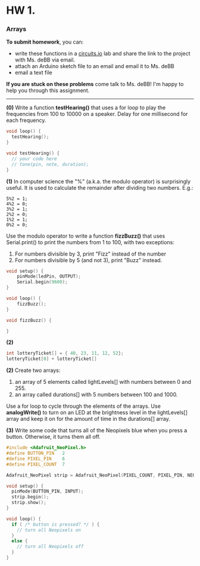 # HW 1. 
### Arrays

**To submit homework**, you can:
* write these functions in a [circuits.io](https://circuits.io/lab) lab and share the link to the project with Ms. deBB via email. 
* attach an Arduino sketch file to an email and email it to Ms. deBB
* email a text file

**If you are stuck on these problems** come talk to Ms. deBB! I'm happy to help you through this assignment.

---

**(0)** Write a function **testHearing()** that uses a for loop to play the frequencies from 100 to 10000 on a speaker. Delay for one millisecond for each frequency. 

```c++
void loop() {
  testHearing();
}

void testHearing() {
  // your code here 
  // tone(pin, note, duration);
}
```

**(1)** In computer science the "%" (a.k.a. the modulo operator) is surprisingly useful. It is used to calculate the remainder after dividing two numbers. E.g.:

    5%2 = 1;
    4%2 = 0;
    3%2 = 1;
    2%2 = 0;
    1%2 = 1;
    0%2 = 0;

Use the modulo operator to write a function **fizzBuzz()** that uses Serial.print() to print the numbers from 1 to 100, with two exceptions:
  
1. For numbers divisible by 3, print "Fizz" instead of the number
2. For numbers divisible by 5 (and not 3), print "Buzz" instead.

```c++
void setup() {
    pinMode(ledPin, OUTPUT);
    Serial.begin(9600);
}

void loop() {
    fizzBuzz();
}

void fizzBuzz() {

}
```

**(2)**
```c++
int lotteryTicket[] = { 40, 23, 11, 12, 52};
lotteryTicket[0] + lotteryTicket[]
```

**(2)** Create two arrays: 
1. an array of 5 elements called lightLevels[] with numbers between 0 and 255.
2. an array called durations[] with 5 numbers between 100 and 1000.  

Use a for loop to cycle through the elements of the arrays. Use **analogWrite()** to turn on an LED at the brightness level in the lightLevels[] array and keep it on for the amount of time in the durations[] array.

**(3)** Write some code that turns all of the Neopixels blue when you press a button. Otherwise, it turns them all off.

```c++
#include <Adafruit_NeoPixel.h>
#define BUTTON_PIN   2    
#define PIXEL_PIN    6   
#define PIXEL_COUNT  7

Adafruit_NeoPixel strip = Adafruit_NeoPixel(PIXEL_COUNT, PIXEL_PIN, NEO_GRB + NEO_KHZ800);

void setup() {
  pinMode(BUTTON_PIN, INPUT);
  strip.begin();
  strip.show(); 
}

void loop() {
  if ( /* button is pressed? */ ) {
    // turn all Neopixels on
  }
  else {
    // turn all Neopixels off
  }
}

```







